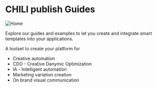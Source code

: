 # CHILI publish Guides

![Home](https://chilipublishdocs.imgix.net/home/home3.png?w=830&q=80)

Explore our guides and examples to let you create and integrate smart templates into your applications.

A toolset to create your platform for 

- Creative automation 
- CDO - Creative Danymic Optimization
- IA - Intelligent automation
- Marketing variation creation
- On brand visual communication